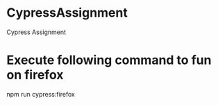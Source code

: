 # CypressAssignment
Cypress Assignment

# Execute following command to fun on firefox
npm run cypress:firefox
